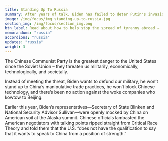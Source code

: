 ```yaml
---
title: Standing Up To Russia
summary: After years of talk, Biden has failed to deter Putin's invasion of Ukraine. Instead, behind the scenes he has given concessions to Russia. So much for standing up to tyranny.
image: /img/focus/img_standing-up-to-russia.jpg
section_img: /img/focus/section_img.png
btn_label: Read about how to help stop the spread of tyranny abroad →
memorandums: "russia"
accordions: "russia"
updates: "russia"
weight: 3
---
```



The Chinese Communist Party is the greatest danger to the United States since the Soviet Union – they threaten us militarily, economically, technologically, and societally.

Instead of meeting the threat, Biden wants to defund our military, he won’t stand up to China’s manipulative trade practices, he won’t block Chinese technology, and there’s been no action against the woke companies who kowtow to Beijing.

Earlier this year, Biden’s representatives—Secretary of State Blinken and National Security Advisor Sullivan—were openly mocked by China on American soil at the Alaska summit. Chinese officials lambasted the American negotiators with talking points ripped straight from Critical Race Theory and told them that the U.S. “does not have the qualification to say that it wants to speak to China from a position of strength.”